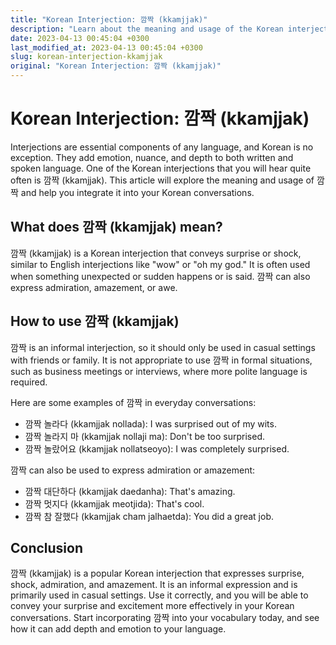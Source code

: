 ```yaml
---
title: "Korean Interjection: 깜짝 (kkamjjak)"
description: "Learn about the meaning and usage of the Korean interjection 깜짝 (kkamjjak), and discover how to use it in everyday conversations and situations."
date: 2023-04-13 00:45:04 +0300
last_modified_at: 2023-04-13 00:45:04 +0300
slug: korean-interjection-kkamjjak
original: "Korean Interjection: 깜짝 (kkamjjak)"
---
```

# Korean Interjection: 깜짝 (kkamjjak)

Interjections are essential components of any language, and Korean is no exception. They add emotion, nuance, and depth to both written and spoken language. One of the Korean interjections that you will hear quite often is 깜짝 (kkamjjak). This article will explore the meaning and usage of 깜짝 and help you integrate it into your Korean conversations.

## What does 깜짝 (kkamjjak) mean?

깜짝 (kkamjjak) is a Korean interjection that conveys surprise or shock, similar to English interjections like "wow" or "oh my god." It is often used when something unexpected or sudden happens or is said. 깜짝 can also express admiration, amazement, or awe.

## How to use 깜짝 (kkamjjak)

깜짝 is an informal interjection, so it should only be used in casual settings with friends or family. It is not appropriate to use 깜짝 in formal situations, such as business meetings or interviews, where more polite language is required.

Here are some examples of 깜짝 in everyday conversations:

- 깜짝 놀라다 (kkamjjak nollada): I was surprised out of my wits.
- 깜짝 놀라지 마 (kkamjjak nollaji ma): Don't be too surprised.
- 깜짝 놀랐어요 (kkamjjak nollatseoyo): I was completely surprised.

깜짝 can also be used to express admiration or amazement:

- 깜짝 대단하다 (kkamjjak daedanha): That's amazing.
- 깜짝 멋지다 (kkamjjak meotjida): That's cool.
- 깜짝 참 잘했다 (kkamjjak cham jalhaetda): You did a great job.

## Conclusion

깜짝 (kkamjjak) is a popular Korean interjection that expresses surprise, shock, admiration, and amazement. It is an informal expression and is primarily used in casual settings. Use it correctly, and you will be able to convey your surprise and excitement more effectively in your Korean conversations. Start incorporating 깜짝 into your vocabulary today, and see how it can add depth and emotion to your language.